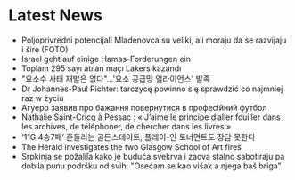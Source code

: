 # Latest News
-  Poljoprivredni potencijali Mladenovca su veliki, ali moraju da se razvijaju i šire (FOTO)
-  Israel geht auf einige Hamas-Forderungen ein
-  Toplam 295 sayı atılan maçı Lakers kazandı
-  "요소수 사태 재발은 없다"…'요소 공급망 얼라이언스' 발족
-  Dr Johannes-Paul Richter: tarczycę powinno się sprawdzić co najmniej raz w życiu
-  Агуеро заявив про бажання повернутися в професійний футбол
-  Nathalie Saint-Cricq à Pessac : « J’aime le principe d’aller fouiller dans les archives, de téléphoner, de chercher dans les livres »
-  ‘11G 4승7패’ 흔들리는 골든스테이트, 플레이-인 토너먼트도 장담 못한다
-  The Herald investigates the two Glasgow School of Art fires
-  Srpkinja se požalila kako je buduća svekrva i zaova stalno sabotiraju pa dobila punu podršku od svih: "Osećam se kao višak a njega baš briga"
